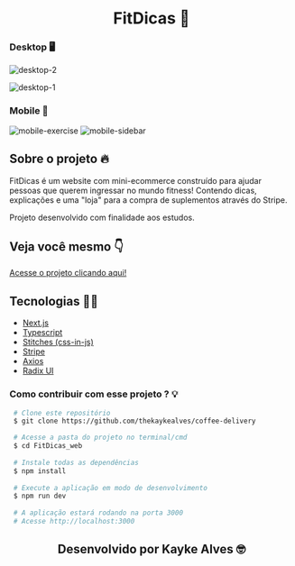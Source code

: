 <h1 align="center">FitDicas 💪</h1>

### Desktop 🖥️

![desktop-2](https://github.com/thekaykealves/FitDicas_web/assets/85270764/4594bddf-3d17-49f0-bda7-b0c3a4fd279e)


![desktop-1](https://github.com/thekaykealves/FitDicas_web/assets/85270764/4efdab26-a6b5-4361-bd16-9252d4928485)


### Mobile 📱
![mobile-exercise](https://github.com/thekaykealves/FitDicas_web/assets/85270764/843146e8-3f17-407a-aca3-5a851f8008d7)
![mobile-sidebar](https://github.com/thekaykealves/FitDicas_web/assets/85270764/a4bd7eef-0bb3-41e2-a3f7-21853c37fcc6)

## Sobre o projeto 🔥

FitDicas é um website com mini-ecommerce construído para ajudar pessoas que querem ingressar no mundo fitness!
Contendo dicas, explicações e uma "loja" para a compra de suplementos através do Stripe.

Projeto desenvolvido com finalidade aos estudos.

## Veja você mesmo 👇
<a href="https://fit-dicas-web.vercel.app/" target="_blank">Acesse o projeto clicando aqui!</a>

## Tecnologias 👩‍💻
<ul>
  <li>
    <a href="https://nextjs.org/">
      Next.js
    </a>
  </li>
  <li>
    <a href="https://www.typescriptlang.org/">
      Typescript
    </a>
  </li>
  <li>
    <a href="https://stitches.dev/">
      Stitches (css-in-js)
    </a>
  </li>
  <li>
    <a href="https://stripe.com/br">
      Stripe
    </a>
  </li>
  <li>
    <a href="https://axios-http.com/ptbr/docs/intro">
      Axios
    </a>
  </li>
  <li>
    <a href="https://www.radix-ui.com/docs/primitives/overview/introduction">
      Radix UI
    </a>
  </li>
</ul>

### Como contribuir com esse projeto ? 💡

``` bash
 # Clone este repositório
 $ git clone https://github.com/thekaykealves/coffee-delivery

 # Acesse a pasta do projeto no terminal/cmd
 $ cd FitDicas_web
 
 # Instale todas as dependências
 $ npm install
 
 # Execute a aplicação em modo de desenvolvimento
 $ npm run dev
 
 # A aplicação estará rodando na porta 3000
 # Acesse http://localhost:3000
```


<h2 align="center">Desenvolvido por Kayke Alves 🤓</h2>
